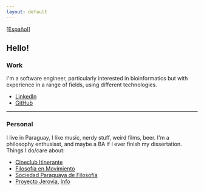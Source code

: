 ```yaml
---
layout: default
---
```

[[Español](./es.html)]
## Hello!

### Work
I'm a software engineer, particularly interested in bioinformatics but with experience in a range of fields, using different technologies.
*   [LinkedIn](https://www.linkedin.com/in/samuelacosta)
*   [GitHub](https://github.com/samuacosta)

* * *

### Personal
I live in Paraguay, I like music, nerdy stuff, weird films, beer. I'm a philosophy enthusiast, and maybe a BA if I ever finish my dissertation. Things I do/care about:
*   [Cineclub Itinerante](https://www.instagram.com/cineclub.itinerantepy)
*   [Filosofía en Movimiento](https://www.instagram.com/filosofia_en_movimiento_py)
*   [Sociedad Paraguaya de Filosofía](https://www.facebook.com/FilosofiaPy)
*   [Proyecto Jerovia](https://www.instagram.com/jerovia.4m), [Info](https://www.abc.com.py/nacionales/2022/08/09/jovenes-organizan-colecta-para-alegrar-a-los-mas-pequenos-en-su-dia)
